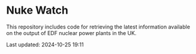 # Nuke Watch

This repository includes code for retrieving the latest information available on the output of EDF nuclear power plants in the UK.

Last updated: 2024-10-25 19:11